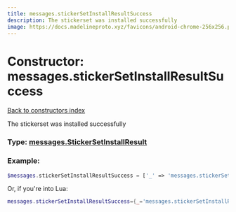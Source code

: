 ```yaml
---
title: messages.stickerSetInstallResultSuccess
description: The stickerset was installed successfully
image: https://docs.madelineproto.xyz/favicons/android-chrome-256x256.png
---
```

# Constructor: messages.stickerSetInstallResultSuccess  
[Back to constructors index](index.md)



The stickerset was installed successfully




### Type: [messages.StickerSetInstallResult](../types/messages.StickerSetInstallResult.md)


### Example:

```php
$messages.stickerSetInstallResultSuccess = ['_' => 'messages.stickerSetInstallResultSuccess'];
```  


Or, if you're into Lua:

```lua
messages.stickerSetInstallResultSuccess={_='messages.stickerSetInstallResultSuccess'}

```


